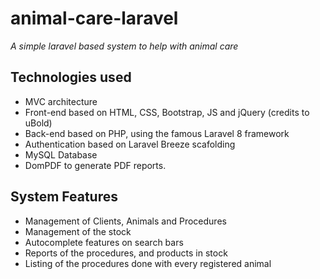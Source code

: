 # animal-care-laravel
_A simple laravel based system to help with animal care_

## Technologies used
- MVC architecture
- Front-end based on HTML, CSS, Bootstrap, JS and jQuery (credits to uBold)
- Back-end based on PHP, using the famous Laravel 8 framework
- Authentication based on Laravel Breeze scafolding
- MySQL Database
- DomPDF to generate PDF reports.

## System Features
- Management of Clients, Animals and Procedures
- Management of the stock
- Autocomplete features on search bars
- Reports of the procedures, and products in stock
- Listing of the procedures done with every registered animal
